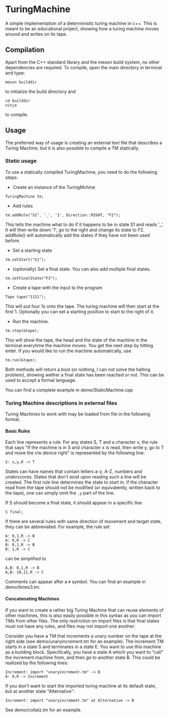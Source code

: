 # TuringMachine
A simple implementation of a deterministic turing machine in c++.
This is meant to be an educational project, showing how a turing machine moves around and writes on its tape.

## Compilation
Apart from the C++ standard library and the meson build system, no other dependencies are required. To compile, open the main directory in terminal and type:

```
meson builddir
```

to initialize the build directory and
```
cd builddir
ninja
```

to compile.


## Usage
The preferred way of usage is creating an external text file that describes a Turing Machine, but it is also possible to compile a TM statically.

### Static usage
To use a statically compiled TuringMachine, you need to do the following steps:

- Create an instance of the TuringMchine

```
TuringMachine tm;
```

- Add rules
```
tm.addRule("S1", '_', '1', Direction::RIGHT, "F2");
```
This tells the machine what to do if it happens to be in state S1 and reads '_'. It will then write down '1', go to the right and change its state to F2. addRule() will automatically add the states if they have not been used before.

- Set a starting state
```
tm.setStart("S1");
```

- (optionally) Set a final state. You can also add multiple final states.
```
tm.setFinalState("F3");
```

- Create a tape with the input to the program
```
Tape tape("1111");
```
This will put four 1s  onto the tape. The turing machine will then start at the first 1. Optionally you can set a starting position to start to the right of it.

- Run the machine.
```
tm.step(&tape);
```
This will show the tape, the head and the state of the machine in the terminal everytime the machine moves. You get the next step by hitting enter. If you would like to run the machine automatically, use
```
tm.run(&tape);
```
Both methods will return a bool (or nothing, I can not solve the halting problem), showing wether a final state has been reached or not. This can be used to accept a formal language.

You can find a complete example in demo/StaticMachine.cpp

### Turing Machine descriptions in external files
Turing Machines to work with may be loaded from file in the following format.

#### Basic Rules
Each line represents a rule. For any states S, T and a character x, the rule that says "If the machine is in S and character x is read, then write y, go to T and move the r/w device right" is represented by the following line:
```
S: x,y,R -> T
```
States can have names that contain letters a-z, A-Z, numbers and underscores. States that don't exist upon reading such a line will be created. The first rule line determines the state to start in.
If the character read from the tape should not be modified (or equivalently, written back to the tape), one can simply omit the `,y` part of the line.

If S should become a final state, it should appear in a specific line
```
S final;
```

If there are several rules with same direction of movement and target state, they can be abbreviated.
For example, the rule set
```
A: 0,1,R -> B
A: 0,R -> C
B: 0,1,R -> B
B: 1,R -> C
```
can be simplified to
```
A,B: 0,1,R -> B
A,B: {0,1},R -> C
```

Comments can appear after a `#` symbol.
You can find an example in demo/times3.tm.

#### Concatenating Machines
If you want to create a rather big Turing Machine that can reuse elements of other machines,
this is also easily possible in this syntax as you can import TMs from other files.
The only restriction on import files is that final states must not have any rules,
and files may not import one another.

Consider you have a TM that increments a unary number on the tape at the right side
(see demo/unaryincrement.tm for an example). The increment TM starts in a state S
and terminates in a state E. You want to use this machine as a building block.
Specifically, you have a state A which you want to "call" the increment machine from,
and then go to another state B.
This could be realized by the following lines:
```
Increment: import "unaryincrement.tm" -> B
A: 0,R -> Increment
```

If you don't want to start the imported turing machine at its default state, but
at another state "Alternative":
```
Increment: import "unaryincrement.tm" at Alternative -> B
```

See demo/collatz.tm for an example.
